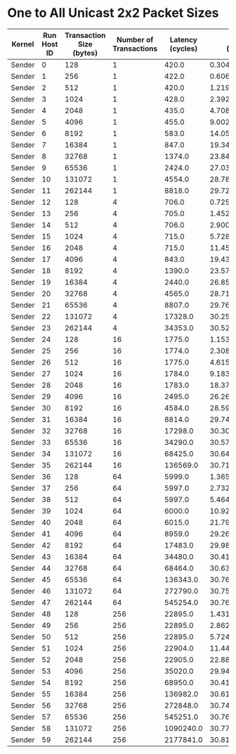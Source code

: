 # One to All Unicast 2x2 Packet Sizes

| Kernel | Run Host ID | Transaction Size (bytes) | Number of Transactions | Latency (cycles) | Bandwidth (bytes/cycle) |
|---|---|---|---|---|---|
| Sender | 0 | 128 | 1 | 420.0 | 0.3047619047619048 |
| Sender | 1 | 256 | 1 | 422.0 | 0.6066350710900474 |
| Sender | 2 | 512 | 1 | 420.0 | 1.2190476190476192 |
| Sender | 3 | 1024 | 1 | 428.0 | 2.392523364485981 |
| Sender | 4 | 2048 | 1 | 435.0 | 4.708045977011494 |
| Sender | 5 | 4096 | 1 | 455.0 | 9.002197802197802 |
| Sender | 6 | 8192 | 1 | 583.0 | 14.051457975986278 |
| Sender | 7 | 16384 | 1 | 847.0 | 19.343565525383706 |
| Sender | 8 | 32768 | 1 | 1374.0 | 23.848617176128094 |
| Sender | 9 | 65536 | 1 | 2424.0 | 27.036303630363037 |
| Sender | 10 | 131072 | 1 | 4554.0 | 28.78173034694774 |
| Sender | 11 | 262144 | 1 | 8818.0 | 29.728283057382626 |
| Sender | 12 | 128 | 4 | 706.0 | 0.7252124645892352 |
| Sender | 13 | 256 | 4 | 705.0 | 1.4524822695035462 |
| Sender | 14 | 512 | 4 | 706.0 | 2.9008498583569406 |
| Sender | 15 | 1024 | 4 | 715.0 | 5.728671328671329 |
| Sender | 16 | 2048 | 4 | 715.0 | 11.457342657342657 |
| Sender | 17 | 4096 | 4 | 843.0 | 19.43534994068802 |
| Sender | 18 | 8192 | 4 | 1390.0 | 23.57410071942446 |
| Sender | 19 | 16384 | 4 | 2440.0 | 26.859016393442623 |
| Sender | 20 | 32768 | 4 | 4565.0 | 28.71237677984666 |
| Sender | 21 | 65536 | 4 | 8807.0 | 29.765413875326445 |
| Sender | 22 | 131072 | 4 | 17328.0 | 30.25669436749769 |
| Sender | 23 | 262144 | 4 | 34353.0 | 30.523564171979157 |
| Sender | 24 | 128 | 16 | 1775.0 | 1.1538028169014085 |
| Sender | 25 | 256 | 16 | 1774.0 | 2.3089064261555805 |
| Sender | 26 | 512 | 16 | 1775.0 | 4.615211267605634 |
| Sender | 27 | 1024 | 16 | 1784.0 | 9.183856502242152 |
| Sender | 28 | 2048 | 16 | 1783.0 | 18.37801458216489 |
| Sender | 29 | 4096 | 16 | 2495.0 | 26.26693386773547 |
| Sender | 30 | 8192 | 16 | 4584.0 | 28.593368237347295 |
| Sender | 31 | 16384 | 16 | 8814.0 | 29.74177444973905 |
| Sender | 32 | 32768 | 16 | 17298.0 | 30.309168690021966 |
| Sender | 33 | 65536 | 16 | 34290.0 | 30.579644211140273 |
| Sender | 34 | 131072 | 16 | 68425.0 | 30.648914870295943 |
| Sender | 35 | 262144 | 16 | 136569.0 | 30.711977095827017 |
| Sender | 36 | 128 | 64 | 5999.0 | 1.3655609268211368 |
| Sender | 37 | 256 | 64 | 5997.0 | 2.7320326830081707 |
| Sender | 38 | 512 | 64 | 5997.0 | 5.464065366016341 |
| Sender | 39 | 1024 | 64 | 6000.0 | 10.922666666666666 |
| Sender | 40 | 2048 | 64 | 6015.0 | 21.790856192851205 |
| Sender | 41 | 4096 | 64 | 8959.0 | 29.26040852773747 |
| Sender | 42 | 8192 | 64 | 17483.0 | 29.988445918892637 |
| Sender | 43 | 16384 | 64 | 34480.0 | 30.411136890951276 |
| Sender | 44 | 32768 | 64 | 68464.0 | 30.63145594765132 |
| Sender | 45 | 65536 | 64 | 136343.0 | 30.76288478323053 |
| Sender | 46 | 131072 | 64 | 272790.0 | 30.751156567322848 |
| Sender | 47 | 262144 | 64 | 545254.0 | 30.769542268374007 |
| Sender | 48 | 128 | 256 | 22895.0 | 1.4312295260974013 |
| Sender | 49 | 256 | 256 | 22895.0 | 2.8624590521948026 |
| Sender | 50 | 512 | 256 | 22895.0 | 5.724918104389605 |
| Sender | 51 | 1024 | 256 | 22904.0 | 11.44533705902899 |
| Sender | 52 | 2048 | 256 | 22905.0 | 22.889674743505786 |
| Sender | 53 | 4096 | 256 | 35020.0 | 29.942204454597373 |
| Sender | 54 | 8192 | 256 | 68950.0 | 30.41554749818709 |
| Sender | 55 | 16384 | 256 | 136982.0 | 30.619380648552365 |
| Sender | 56 | 32768 | 256 | 272848.0 | 30.744619715006156 |
| Sender | 57 | 65536 | 256 | 545251.0 | 30.76971156403198 |
| Sender | 58 | 131072 | 256 | 1090240.0 | 30.777105958321105 |
| Sender | 59 | 262144 | 256 | 2177841.0 | 30.81440013297573 |
